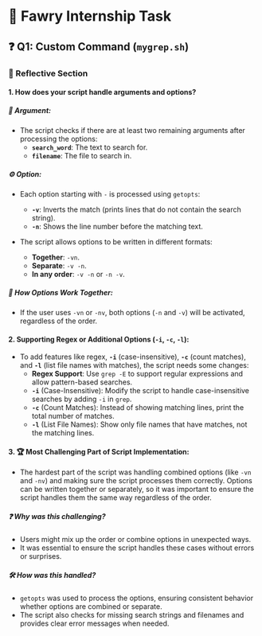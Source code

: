 # 🚀 Fawry Internship Task 

## ❓ Q1: Custom Command (`mygrep.sh`)

### 📝 Reflective Section

#### 1. How does your script handle arguments and options?

##### 🎯 **Argument:**
- The script checks if there are at least two remaining arguments after processing the options:
  - **`search_word`**: The text to search for.
  - **`filename`**: The file to search in.

##### ⚙️ **Option:**
- Each option starting with `-` is processed using `getopts`:
  - **`-v`**: Inverts the match (prints lines that do not contain the search string).
  - **`-n`**: Shows the line number before the matching text.
  
- The script allows options to be written in different formats:
  - **Together**: `-vn`.
  - **Separate**: `-v -n`.
  - **In any order**: `-v -n` or `-n -v`.

##### 🔄 **How Options Work Together:**
- If the user uses `-vn` or `-nv`, both options (`-n` and `-v`) will be activated, regardless of the order.

#### 2. Supporting Regex or Additional Options (`-i`, `-c`, `-l`):

- To add features like regex, **`-i`** (case-insensitive), **`-c`** (count matches), and **`-l`** (list file names with matches), the script needs some changes:
  - **Regex Support**: Use `grep -E` to support regular expressions and allow pattern-based searches.
  - **`-i`** (Case-Insensitive): Modify the script to handle case-insensitive searches by adding `-i` in `grep`.
  - **`-c`** (Count Matches): Instead of showing matching lines, print the total number of matches.
  - **`-l`** (List File Names): Show only file names that have matches, not the matching lines.

#### 3. 🏆 Most Challenging Part of Script Implementation:

- The hardest part of the script was handling combined options (like `-vn` and `-nv`) and making sure the script processes them correctly. Options can be written together or separately, so it was important to ensure the script handles them the same way regardless of the order.

##### ❓ **Why was this challenging?**
- Users might mix up the order or combine options in unexpected ways.
- It was essential to ensure the script handles these cases without errors or surprises.

##### 🛠️ **How was this handled?**
- `getopts` was used to process the options, ensuring consistent behavior whether options are combined or separate.
- The script also checks for missing search strings and filenames and provides clear error messages when needed.
